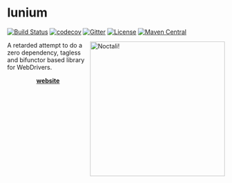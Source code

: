 # lunium
[![Build Status](https://travis-ci.com/pierrenodet/lunium.svg?branch=master)](https://travis-ci.com/pierrenodet/lunium)
[![codecov](https://codecov.io/gh/pierrenodet/lunium/branch/master/graph/badge.svg)](https://codecov.io/gh/pierrenodet/lunium)
[![Gitter](https://badges.gitter.im/pierrenodet-lunium/community.svg)](https://gitter.im/pierrenodet-lunium/community?utm_source=badge&utm_medium=badge&utm_campaign=pr-badge)
[![License](https://img.shields.io/badge/license-Apache--2.0-blue.svg)](https://github.com/pierrenodet/lunium/blob/master/LICENSE)
[![Maven Central](https://img.shields.io/maven-central/v/com.github.pierrenodet/lunium_2.12.svg?label=maven-central&colorB=blue)](https://search.maven.org/search?q=g:%22com.github.pierrenodet%22%20AND%20a:%22lunium_2.12%22)

<img alt="Noctali!" align="right" src="noctali.png" width="312" height="312"/>

A retarded attempt to do a zero dependency, tagless and bifunctor based library for WebDrivers.

<p align="center"><a href="https://pierrenodet.github.io/lunium"><B>website</B></a></p>
